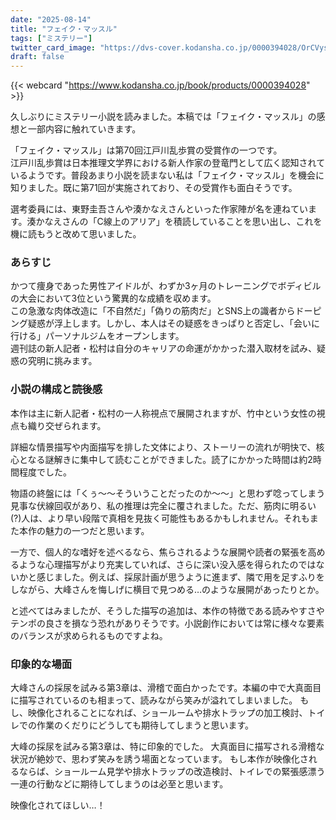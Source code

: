 ```yaml
---
date: "2025-08-14"
title: "フェイク・マッスル"
tags: ["ミステリー"]
twitter_card_image: "https://dvs-cover.kodansha.co.jp/0000394028/OrCVysnbuMiyZhoklDB2PRjMsFBBvA3OgdZtA8xP.jpg"
draft: false
---
```


{{< webcard "https://www.kodansha.co.jp/book/products/0000394028" >}}

久しぶりにミステリー小説を読みました。本稿では「フェイク・マッスル」の感想と一部内容に触れていきます。

「フェイク・マッスル」は第70回江戸川乱歩賞の受賞作の一つです。  
江戸川乱歩賞は日本推理文学界における新人作家の登竜門として広く認知されているようです。普段あまり小説を読まない私は「フェイク・マッスル」を機会に知りました。既に第71回が実施されており、その受賞作も面白そうです。

選考委員には、東野圭吾さんや湊かなえさんといった作家陣が名を連ねています。湊かなえさんの「C線上のアリア」を積読していることを思い出し、これを機に読もうと改めて思いました。

### あらすじ

かつて痩身であった男性アイドルが、わずか3ヶ月のトレーニングでボディビルの大会において3位という驚異的な成績を収めます。  
この急激な肉体改造に「不自然だ」「偽りの筋肉だ」とSNS上の識者からドーピング疑惑が浮上します。しかし、本人はその疑惑をきっぱりと否定し、「会いに行ける」パーソナルジムをオープンします。  
週刊誌の新人記者・松村は自分のキャリアの命運がかかった潜入取材を試み、疑惑の究明に挑みます。

### 小説の構成と読後感

本作は主に新人記者・松村の一人称視点で展開されますが、竹中という女性の視点も織り交ぜられます。

詳細な情景描写や内面描写を排した文体により、ストーリーの流れが明快で、核心となる謎解きに集中して読むことができました。読了にかかった時間は約2時間程度でした。

物語の終盤には「くぅ〜〜そういうことだったのか〜〜」と思わず唸ってしまう見事な伏線回収があり、私の推理は完全に覆されました。ただ、筋肉に明るい(?)人は、より早い段階で真相を見抜く可能性もあるかもしれません。それもまた本作の魅力の一つだと思います。

一方で、個人的な嗜好を述べるなら、焦らされるような展開や読者の緊張を高めるような心理描写がより充実していれば、さらに深い没入感を得られたのではないかと感じました。例えば、採尿計画が思うように進まず、隣で用を足すふりをしながら、大峰さんを悔しげに横目で見つめる…のような展開があったりとか。

と述べてはみましたが、そうした描写の追加は、本作の特徴である読みやすさやテンポの良さを損なう恐れがありそうです。小説創作においては常に様々な要素のバランスが求められるものですよね。

### 印象的な場面

大峰さんの採尿を試みる第3章は、滑稽で面白かったです。本編の中で大真面目に描写されているのも相まって、読みながら笑みが溢れてしまいました。
もし、映像化されることになれば、ショールームや排水トラップの加工検討、トイレでの作業のくだりにどうしても期待してしまうと思います。

大峰の採尿を試みる第3章は、特に印象的でした。
大真面目に描写される滑稽な状況が絶妙で、思わず笑みを誘う場面となっています。
もし本作が映像化されるならば、ショールーム見学や排水トラップの改造検討、トイレでの緊張感漂う一連の行動などに期待してしまうのは必至と思います。

映像化されてほしい…！
